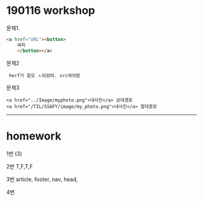 # 190116 workshop

문제1.

```html
<a href="URL"><button>
    싸피
    </button></a>
```

문제2

```
 herf가 잘모 ㅅ되었따. src여야함
```

문제3

```
<a href="../Image/myphoto.png">내사진</a> 상대경로
<a href="/TIL/SSAFY/image/my_photo.png">내사진</a> 절대경로
```



---

# homework

1번 (3)

2번 T,F,T,F

3번 article, footer, nav, head, 

4번 

